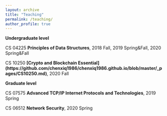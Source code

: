 ```yaml
---
layout: archive
title: "Teaching"
permalink: /teaching/
author_profile: true
---
```



**Undergraduate level**

<p>CS 04225 <b>Principles of Data Structures</b>, 2018 Fall, 2019 Spring&Fall, 2020 Spring&Fall</p>

<p>CS 10250 <b>[Crypto and Blockchain Essential](https://github.com/chenxiq1986/chenxiq1986.github.io/blob/master/_pages/CS10250.md)</b>, 2020 Fall</p>

**Graduate level**

<p>CS 07575 <b>Advanced TCP/IP Internet Protocols and Technologies</b>, 2019 Spring</p>

<p>CS 06512 <b>Network Security</b>, 2020 Spring</p>


